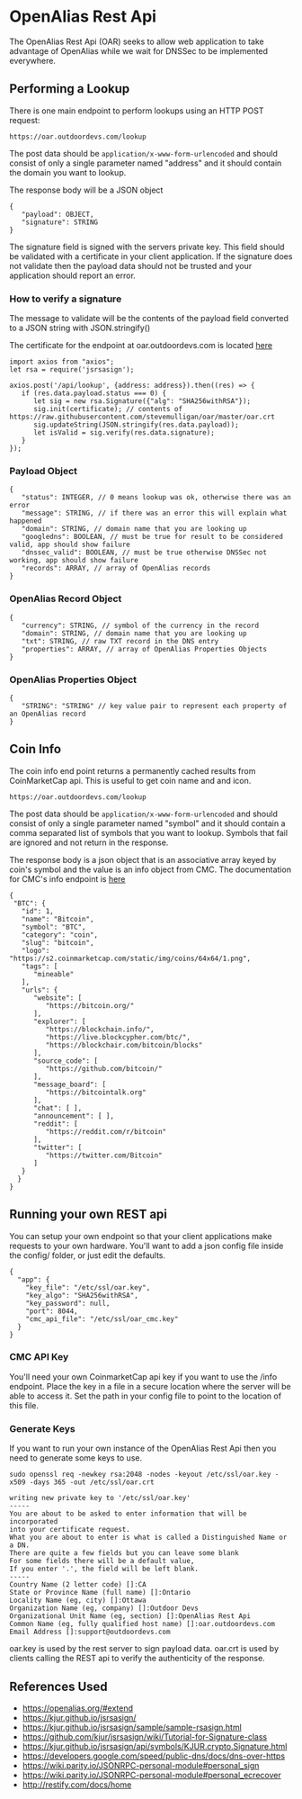 <!-- TITLE: OpenAlias Rest Api -->
<!-- SUBTITLE: Documentation for the Ellaism OpenAlias Rest Api -->

# OpenAlias Rest Api

The OpenAlias Rest Api (OAR) seeks to allow web application to take advantage of OpenAlias while we wait for DNSSec to be implemented everywhere.

## Performing a Lookup

There is one main endpoint to perform lookups using an HTTP POST request:

`https://oar.outdoordevs.com/lookup`

The post data should be `application/x-www-form-urlencoded` and should consist of only a single parameter named "address" and it should contain the domain you want to lookup.

The response body will be a JSON object
```
{
   "payload": OBJECT,
   "signature": STRING
}
```
The signature field is signed with the servers private key. This field should be validated with a certificate in your client application. If the signature does not validate then the payload data should not be trusted and your application should report an error. 


### How to verify a signature

The message to validate will be the contents of the payload field converted to a JSON string with JSON.stringify()

The certificate for the endpoint at oar.outdoordevs.com is located [here](https://raw.githubusercontent.com/stevemulligan/oar/master/oar.crt) 


```
import axios from "axios";
let rsa = require('jsrsasign');

axios.post('/api/lookup', {address: address}).then((res) => {
   if (res.data.payload.status === 0) {
      let sig = new rsa.Signature({"alg": "SHA256withRSA"});
      sig.init(certificate); // contents of https://raw.githubusercontent.com/stevemulligan/oar/master/oar.crt
      sig.updateString(JSON.stringify(res.data.payload));
      let isValid = sig.verify(res.data.signature);
   }
});
```            

### Payload Object
```
{
   "status": INTEGER, // 0 means lookup was ok, otherwise there was an error
   "message": STRING, // if there was an error this will explain what happened
   "domain": STRING, // domain name that you are looking up
   "googledns": BOOLEAN, // must be true for result to be considered valid, app should show failure
   "dnssec_valid": BOOLEAN, // must be true otherwise DNSSec not working, app should show failure
   "records": ARRAY, // array of OpenAlias records
}
```

### OpenAlias Record Object
```
{
   "currency": STRING, // symbol of the currency in the record
   "domain": STRING, // domain name that you are looking up
   "txt": STRING, // raw TXT record in the DNS entry
   "properties": ARRAY, // array of OpenAlias Properties Objects
}
```

### OpenAlias Properties Object
```
{
   "STRING": "STRING" // key value pair to represent each property of an OpenAlias record
}
```

## Coin Info

The coin info end point returns a permanently cached results from CoinMarketCap api.  This is useful to get coin name and and icon.

`https://oar.outdoordevs.com/lookup`

The post data should be `application/x-www-form-urlencoded` and should consist of only a single parameter named "symbol" and it should contain a comma separated list of symbols that you want to lookup. Symbols that fail are ignored and not return in the response.

The response body is a json object that is an associative array keyed by coin's symbol and the value is an info object from CMC. The documentation for CMC's info endpoint is [here](https://pro.coinmarketcap.com/api/v1#operation/getV1CryptocurrencyInfo) 

```
{
 "BTC": {
   "id": 1,
   "name": "Bitcoin",
   "symbol": "BTC",
   "category": "coin",
   "slug": "bitcoin",
   "logo": "https://s2.coinmarketcap.com/static/img/coins/64x64/1.png",
   "tags": [
      "mineable"
   ],
   "urls": {
      "website": [
         "https://bitcoin.org/"
      ],
      "explorer": [
         "https://blockchain.info/",
         "https://live.blockcypher.com/btc/",
         "https://blockchair.com/bitcoin/blocks"
      ],
      "source_code": [
         "https://github.com/bitcoin/"
      ],
      "message_board": [
         "https://bitcointalk.org"
      ],
      "chat": [ ],
      "announcement": [ ],
      "reddit": [
         "https://reddit.com/r/bitcoin"
      ],
      "twitter": [
         "https://twitter.com/Bitcoin"
      ]
   }
  }
}
```


## Running your own REST api

You can setup your own endpoint so that your client applications make requests to your own hardware. You'll want to add a json config file inside the config/ folder, or just edit the defaults.

```
{
  "app": {
    "key_file": "/etc/ssl/oar.key",
    "key_algo": "SHA256withRSA",
    "key_password": null,
    "port": 8044,
    "cmc_api_file": "/etc/ssl/oar_cmc.key"
  }
}
```

### CMC API Key

You'll need your own CoinmarketCap api key if you want to use the /info endpoint. Place the key in a file in a secure location where the server will be able to access it. Set the path in your config file to point to the location of this file.

### Generate Keys

If you want to run your own instance of the OpenAlias Rest Api then you need to generate some keys to use.

```
sudo openssl req -newkey rsa:2048 -nodes -keyout /etc/ssl/oar.key -x509 -days 365 -out /etc/ssl/oar.crt
```

```
writing new private key to '/etc/ssl/oar.key'
-----
You are about to be asked to enter information that will be incorporated
into your certificate request.
What you are about to enter is what is called a Distinguished Name or a DN.
There are quite a few fields but you can leave some blank
For some fields there will be a default value,
If you enter '.', the field will be left blank.
-----
Country Name (2 letter code) []:CA
State or Province Name (full name) []:Ontario
Locality Name (eg, city) []:Ottawa
Organization Name (eg, company) []:Outdoor Devs
Organizational Unit Name (eg, section) []:OpenAlias Rest Api
Common Name (eg, fully qualified host name) []:oar.outdoordevs.com
Email Address []:support@outdoordevs.com
```

oar.key is used by the rest server to sign payload data. oar.crt is used by clients calling the REST api to verify the authenticity of the response.


## References Used

- https://openalias.org/#extend
- https://kjur.github.io/jsrsasign/
- https://kjur.github.io/jsrsasign/sample/sample-rsasign.html
- https://github.com/kjur/jsrsasign/wiki/Tutorial-for-Signature-class
- https://kjur.github.io/jsrsasign/api/symbols/KJUR.crypto.Signature.html
- https://developers.google.com/speed/public-dns/docs/dns-over-https
- https://wiki.parity.io/JSONRPC-personal-module#personal_sign
- https://wiki.parity.io/JSONRPC-personal-module#personal_ecrecover
- http://restify.com/docs/home
